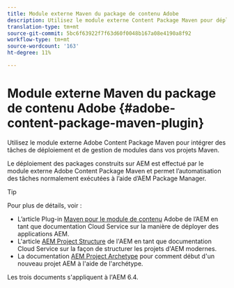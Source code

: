 ```yaml
---
title: Module externe Maven du package de contenu Adobe
description: Utilisez le module externe Content Package Maven pour déployer AEM applications
translation-type: tm+mt
source-git-commit: 5bc6f63922f7f63d60f0048b167a08e4190a8f92
workflow-type: tm+mt
source-wordcount: '163'
ht-degree: 11%

---
```



# Module externe Maven du package de contenu Adobe {#adobe-content-package-maven-plugin}

Utilisez le module externe Adobe Content Package Maven pour intégrer des tâches de déploiement et de gestion de modules dans vos projets Maven.

Le déploiement des packages construits sur AEM est effectué par le module externe Adobe Content Package Maven et permet l’automatisation des tâches normalement exécutées à l’aide d’AEM Package Manager.

>[!TIP]
>
>Pour plus de détails, voir :
>
>* L’article Plug-in [Maven pour le module de contenu](https://experienceleague.adobe.com/docs/experience-manager-cloud-service/implementing/developer-tools/maven-plugin.html?lang=en#developer-tools) Adobe de l’AEM en tant que documentation Cloud Service sur la manière de déployer des applications AEM.
>* L&#39;article [AEM Project Structure](https://docs.adobe.com/content/help/fr-FR/experience-manager-cloud-service/implementing/developing/aem-project-content-package-structure.html) de l&#39;AEM en tant que documentation Cloud Service sur la façon de structurer les projets d&#39;AEM modernes.
>* La documentation [AEM Project Archetype](https://docs.adobe.com/content/help/en/experience-manager-core-components/using/developing/archetype/overview.html) pour comment début d&#39;un nouveau projet AEM à l&#39;aide de l&#39;archétype.

>
>
Les trois documents s&#39;appliquent à l&#39;AEM 6.4.
